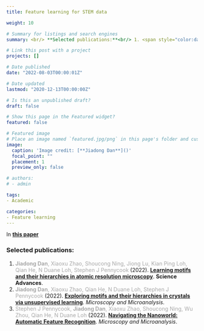 ```yaml
---
title: Feature learning for STEM data

weight: 10

# Summary for listings and search engines
summary: <br/> **Selected publications:**<br/> 1. <span style="color:darkgray">**Jiadong Dan**, Xiaoxu Zhao, Shoucong Ning, Jiong Lu, Kian Ping Loh, Qian He, N Duane Loh, Stephen J Pennycook</span> (2022).[**Learning motifs and their hierarchies in atomic resolution microscopy**](../../publication/dan-2022-motif/). *Science Advances*. <br/> 2. <span style="color:darkgray">**Jiadong Dan**, Xiaoxu Zhao, Qian He, N Duane Loh, Stephen J Pennycook</span> (2022). [**Exploring motifs and their hierarchies in crystals via unsupervised learning**](../../publication/dan-2022-motif-mm/). *Microscopy and Microanalysis*. <br/>3. <span style="color:darkgray">Stephen J Pennycook, **Jiadong Dan**, Xiaoxu Zhao, Shoucong Ning, Wu Zhou, Qian He, N Duane Loh</span> (2022). [**Navigating the Nanoworld:Automatic Feature Recognition**](../../publication/pennycook-2022-mm/). *Microscopy and Microanalysis*. <br/>

# Link this post with a project
projects: []

# Date published
date: "2022-08-03T00:00:01Z"

# Date updated
lastmod: "2020-12-13T00:00:00Z"

# Is this an unpublished draft?
draft: false

# Show this page in the Featured widget?
featured: false

# Featured image
# Place an image named `featured.jpg/png` in this page's folder and customize its options here.
image:
  caption: 'Image credit: [**Jiadong Dan**]()'
  focal_point: ""
  placement: 1
  preview_only: false

# authors:
# - admin

tags:
- Academic

categories:
- Feature learning
---
```


In [**this paper**](../../publication/deng-2022-topological)

### Selected publications:
1. <span style="color:darkgray">**Jiadong Dan**, Xiaoxu Zhao, Shoucong Ning, Jiong Lu, Kian Ping Loh, Qian He, N Duane Loh, Stephen J Pennycook</span> (2022). [**Learning motifs and their hierarchies in atomic resolution microscopy**](../../publication/dan-2022-motif/). **Science Advances**. <br/>
2. <span style="color:darkgray">**Jiadong Dan**, Xiaoxu Zhao, Qian He, N Duane Loh, Stephen J Pennycook</span> (2022). [**Exploring motifs and their hierarchies in crystals via unsupervised learning**](../../publication/dan-2022-motif-mm/). *Microscopy and Microanalysis*. <br/>
3. <span style="color:darkgray">Stephen J Pennycook, **Jiadong Dan**, Xiaoxu Zhao, Shoucong Ning, Wu Zhou, Qian He, N Duane Loh</span> (2022). [**Navigating the Nanoworld: Automatic Feature Recognition**](../../publication/pennycook-2022-mm/). *Microscopy and Microanalysis*. <br/>